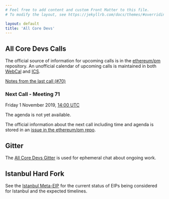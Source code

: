 ```yaml
---
# Feel free to add content and custom Front Matter to this file.
# To modify the layout, see https://jekyllrb.com/docs/themes/#overriding-theme-defaults

layout: default
title: 'All Core Devs'
---
```

## All Core Devs Calls

The official source of information for upcoming calls is in the [ethereum/pm](https://github.com/ethereum/pm/) repository. An unofficial calendar of upcoming calls is maintained in both [WebCal](webcal://p68-caldav.icloud.com/published/2/OTQ3NzAyNjA5NDc3MDI2MHA5kSiJc2Iif43fcX6Z6kg-p-S9kOebSLofVOm30LxqMPl8ciJZ8ElsCnF3S0SXcklvFALdnC1SDxtCMRrJ9d4) and [ICS](https://p68-caldav.icloud.com/published/2/OTQ3NzAyNjA5NDc3MDI2MHA5kSiJc2Iif43fcX6Z6kg-p-S9kOebSLofVOm30LxqMPl8ciJZ8ElsCnF3S0SXcklvFALdnC1SDxtCMRrJ9d4).

[Notes from the last call (#70)](https://github.com/ethereum/pm/blob/master/All%20Core%20Devs%20Meetings/Meeting%2070.md)

### Next Call - Meeting 71

Friday 1 November 2019, [14:00 UTC](https://savvytime.com/converter/utc-to-germany-berlin-united-kingdom-london-ny-new-york-city-ca-san-francisco-china-shanghai-japan-tokyo-australia-sydney/nov-01-2019/02-00pm)

The agenda is not yet available.

The official information about the next call including time and agenda is stored in an [issue in the ethereum/pm repo](https://github.com/ethereum/pm/issues).

## Gitter

The [All Core Devs Gitter](https://gitter.im/ethereum/AllCoreDevs) is used for ephemeral chat about ongoing work.

## Istanbul Hard Fork

See the [Istanbul Meta-EIP](http://eips.ethereum.org/EIPS/eip-1679) for the current status of EIPs being considered for Istanbul and the expected timelines.
